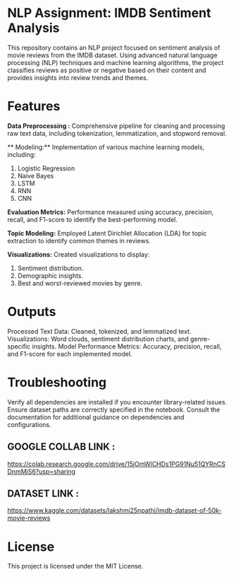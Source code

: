 # NLP Assignment: IMDB Sentiment Analysis

This repository contains an NLP project focused on sentiment analysis of movie reviews from the IMDB dataset. Using advanced natural language processing (NLP) techniques and machine learning algorithms, the project classifies reviews as positive or negative based on their content and provides insights into review trends and themes.

# Features

 **Data Preprocessing :** Comprehensive pipeline for cleaning and processing raw text data, including tokenization, lemmatization, and stopword removal.

** Modeling:** Implementation of various machine learning models, including:

1. Logistic Regression
2. Naive Bayes
3. LSTM
4. RNN
5. CNN

 **Evaluation Metrics:** Performance measured using accuracy, precision, recall, and F1-score to identify the best-performing model.

**Topic Modeling:** Employed Latent Dirichlet Allocation (LDA) for topic extraction to identify common themes in reviews.

 **Visualizations:** Created visualizations to display:

1. Sentiment distribution.
2. Demographic insights.
3. Best and worst-reviewed movies by genre.

# Outputs
Processed Text Data: Cleaned, tokenized, and lemmatized text.
Visualizations: Word clouds, sentiment distribution charts, and genre-specific insights.
Model Performance Metrics: Accuracy, precision, recall, and F1-score for each implemented model.

# Troubleshooting
Verify all dependencies are installed if you encounter library-related issues.
Ensure dataset paths are correctly specified in the notebook.
Consult the documentation for additional guidance on dependencies and configurations.

## GOOGLE COLLAB LINK :
https://colab.research.google.com/drive/15jOmWlCHDs1PG91Nu51QYRnCSDnmMjS6?usp=sharing
## DATASET LINK :
https://www.kaggle.com/datasets/lakshmi25npathi/imdb-dataset-of-50k-movie-reviews

# License
This project is licensed under the MIT License.

